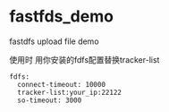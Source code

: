 # fastfds_demo
fastdfs upload file demo

使用时 用你安装的fdfs配置替换tracker-list
```
fdfs:
  connect-timeout: 10000
  tracker-list:your_ip:22122
  so-timeout: 3000
```
